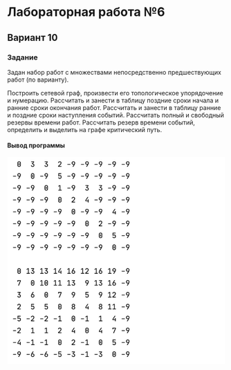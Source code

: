 # Лабораторная работа №6

## Вариант 10

### Задание

Задан набор работ с множествами непосредственно предшествующих работ (по варианту).

Построить сетевой граф, произвести его топологическое упорядочение и нумерацию.
Рассчитать и занести в таблицу поздние сроки начала и ранние сроки окончания работ.
Рассчитать и занести в таблицу ранние и поздние сроки наступления событий.
Рассчитать полный и свободный резервы времени работ.
Рассчитать резерв времени событий, определить и выделить на графе критический путь.

#### Вывод программы

![](https://github.com/AnnaMinkova/Tsisa_lab_06/blob/main/лр6-1.jpg?raw=true)
